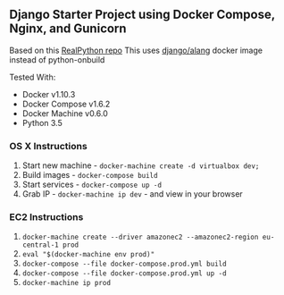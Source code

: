 ## Django Starter Project using Docker Compose, Nginx, and Gunicorn

Based on this [RealPython repo](https://github.com/realpython/dockerizing-django)
This uses [django/alang](https://hub.docker.com/r/alang/django/) docker image instead of python-onbuild

Tested With:

- Docker v1.10.3
- Docker Compose v1.6.2
- Docker Machine v0.6.0
- Python 3.5

### OS X Instructions

1. Start new machine - `docker-machine create -d virtualbox dev;`
2. Build images - `docker-compose build`
3. Start services - `docker-compose up -d`
4. Grab IP - `docker-machine ip dev` - and view in your browser

### EC2 Instructions
1. `docker-machine create --driver amazonec2 --amazonec2-region eu-central-1 prod`
2. `eval "$(docker-machine env prod)"`
3. `docker-compose --file docker-compose.prod.yml build`
4. `docker-compose --file docker-compose.prod.yml up -d`
5. `docker-machine ip prod`